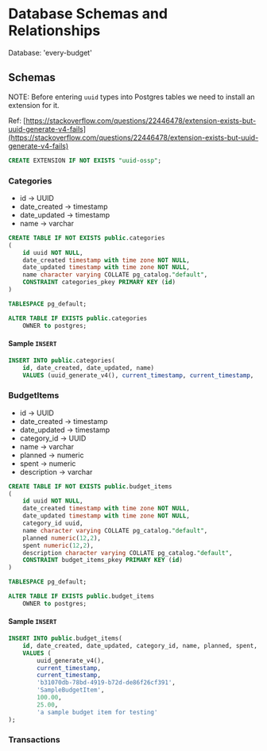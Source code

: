 # Database Schemas and Relationships

Database: 'every-budget'

## Schemas

NOTE: Before entering `uuid` types into Postgres tables we need to 
install an extension for it.

Ref: [https://stackoverflow.com/questions/22446478/extension-exists-but-uuid-generate-v4-fails](https://stackoverflow.com/questions/22446478/extension-exists-but-uuid-generate-v4-fails)

```sql
CREATE EXTENSION IF NOT EXISTS "uuid-ossp";
```

### Categories

- id -> UUID
- date_created -> timestamp
- date_updated -> timestamp
- name -> varchar

```sql
CREATE TABLE IF NOT EXISTS public.categories
(
    id uuid NOT NULL,
    date_created timestamp with time zone NOT NULL,
    date_updated timestamp with time zone NOT NULL,
    name character varying COLLATE pg_catalog."default",
    CONSTRAINT categories_pkey PRIMARY KEY (id)
)

TABLESPACE pg_default;

ALTER TABLE IF EXISTS public.categories
    OWNER to postgres;
```

#### Sample `INSERT`

```sql
INSERT INTO public.categories(
	id, date_created, date_updated, name)
	VALUES (uuid_generate_v4(), current_timestamp, current_timestamp, 'Test');
```

### BudgetItems

- id -> UUID
- date_created -> timestamp
- date_updated -> timestamp
- category_id -> UUID
- name -> varchar
- planned -> numeric
- spent -> numeric
- description -> varchar

```sql
CREATE TABLE IF NOT EXISTS public.budget_items
(
    id uuid NOT NULL,
    date_created timestamp with time zone NOT NULL,
    date_updated timestamp with time zone NOT NULL,
    category_id uuid,
    name character varying COLLATE pg_catalog."default",
    planned numeric(12,2),
    spent numeric(12,2),
    description character varying COLLATE pg_catalog."default",
    CONSTRAINT budget_items_pkey PRIMARY KEY (id)
)

TABLESPACE pg_default;

ALTER TABLE IF EXISTS public.budget_items
    OWNER to postgres;
```

#### Sample `INSERT`

```sql
INSERT INTO public.budget_items(
	id, date_created, date_updated, category_id, name, planned, spent, description)
	VALUES (
		uuid_generate_v4(), 
		current_timestamp, 
		current_timestamp, 
		'b31070db-78bd-4919-b72d-de86f26cf391',
		'SampleBudgetItem', 
		100.00, 
		25.00, 
		'a sample budget item for testing'
);
```

### Transactions

